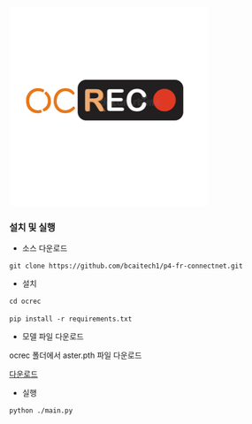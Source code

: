 
![logo](https://github.com/bcaitech1/p4-fr-connectnet/blob/main/ocrec/static/orc.png)

### 설치 및 실행 <a name = 'Install'></a>

* 소스  다운로드 
```shell
git clone https://github.com/bcaitech1/p4-fr-connectnet.git

```

* 설치 
```shell
cd ocrec

pip install -r requirements.txt
```


* 모델 파일 다운로드 

ocrec 폴더에서 aster.pth 파일 다운로드 

[다운로드](https://drive.google.com/file/d/15EI23ZJb_FQwk5wAxG_sR0G8vVUe61_z/view?usp=sharing)



* 실행 
```shell
python ./main.py

```

